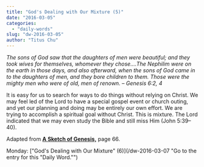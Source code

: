 ```yaml
---
title: "God's Dealing with Our Mixture (5)"
date: "2016-03-05"
categories: 
  - "daily-words"
slug: "dw-2016-03-05"
author: "Titus Chu"
---
```


_The sons of God saw that the daughters of men were beautiful; and they took wives for themselves, whomever they chose....The Nephilim were on the earth in those days, and also afterward, when the sons of God came in to the daughters of men, and they bore children to them. Those were the mighty men who were of old, men of renown._ _– Genesis 6:2, 4_

It is easy for us to search for ways to do things without relying on Christ. We may feel led of the Lord to have a special gospel event or church outing, and yet our planning and doing may be entirely our own effort. We are trying to accomplish a spiritual goal without Christ. This is mixture. The Lord indicated that we may even study the Bible and still miss Him (John 5:39–40).

Adapted from __[A Sketch of Genesis,](/book-gen-sketch/ "Go to the listing for this book.")__ page 66.

Monday: ["God's Dealing with Our Mixture" (6)](/dw-2016-03-07 "Go to the entry for this "Daily Word."")
